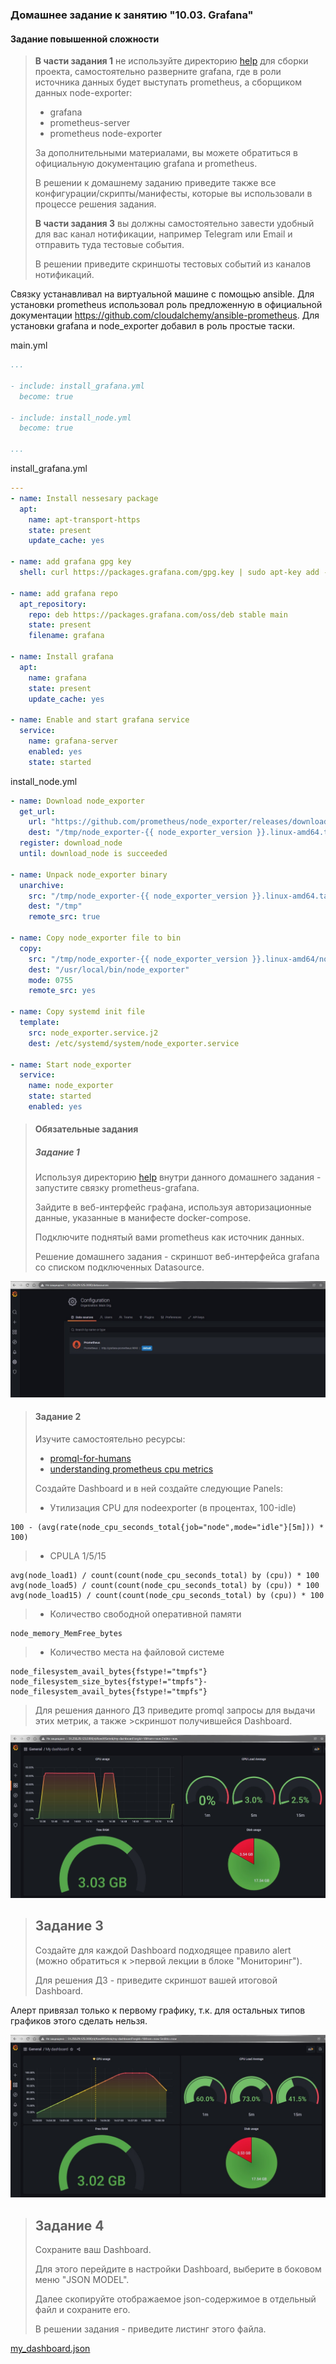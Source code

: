 ### Домашнее задание к занятию "10.03. Grafana"

#### Задание повышенной сложности

>**В части задания 1** не используйте директорию [help](./help) для сборки проекта, самостоятельно разверните grafana, где в 
роли источника данных будет выступать prometheus, а сборщиком данных node-exporter:
>- grafana
>- prometheus-server
>- prometheus node-exporter
>
>За дополнительными материалами, вы можете обратиться в официальную документацию grafana и prometheus.
>
>В решении к домашнему заданию приведите также все конфигурации/скрипты/манифесты, которые вы 
использовали в процессе решения задания.
>
>**В части задания 3** вы должны самостоятельно завести удобный для вас канал нотификации, например Telegram или Email
и отправить туда тестовые события.
>
>В решении приведите скриншоты тестовых событий из каналов нотификаций.

Связку устанавливал на виртуальной машине с помощью ansible. Для установки  prometheus использовал роль предложенную в официальной документации https://github.com/cloudalchemy/ansible-prometheus. Для установки grafana и node_exporter добавил в роль простые таски.

main.yml
```yaml
...

- include: install_grafana.yml
  become: true

- include: install_node.yml
  become: true

...  
```

install_grafana.yml
```yaml
---
- name: Install nessesary package
  apt:
    name: apt-transport-https
    state: present
    update_cache: yes

- name: add grafana gpg key
  shell: curl https://packages.grafana.com/gpg.key | sudo apt-key add -

- name: add grafana repo
  apt_repository:
    repo: deb https://packages.grafana.com/oss/deb stable main
    state: present
    filename: grafana

- name: Install grafana
  apt:
    name: grafana
    state: present
    update_cache: yes

- name: Enable and start grafana service
  service:
    name: grafana-server
    enabled: yes
    state: started
```
install_node.yml
```yaml
- name: Download node_exporter
  get_url:
    url: "https://github.com/prometheus/node_exporter/releases/download/v{{ node_exporter_version }}/node_exporter-{{ node_exporter_version }}.linux-amd64.tar.gz"
    dest: "/tmp/node_exporter-{{ node_exporter_version }}.linux-amd64.tar.gz"
  register: download_node
  until: download_node is succeeded

- name: Unpack node_exporter binary
  unarchive:
    src: "/tmp/node_exporter-{{ node_exporter_version }}.linux-amd64.tar.gz"
    dest: "/tmp"
    remote_src: true

- name: Copy node_exporter file to bin
  copy:
    src: "/tmp/node_exporter-{{ node_exporter_version }}.linux-amd64/node_exporter"
    dest: "/usr/local/bin/node_exporter"
    mode: 0755
    remote_src: yes

- name: Copy systemd init file
  template:
    src: node_exporter.service.j2
    dest: /etc/systemd/system/node_exporter.service

- name: Start node_exporter
  service:
    name: node_exporter
    state: started
    enabled: yes
```

>#### Обязательные задания
>
>##### Задание 1
>Используя директорию [help](./help) внутри данного домашнего задания - запустите связку prometheus-grafana.
>
>Зайдите в веб-интерфейс графана, используя авторизационные данные, указанные в манифесте docker-compose.
>
>Подключите поднятый вами prometheus как источник данных.
>
>Решение домашнего задания - скриншот веб-интерфейса grafana со списком подключенных Datasource.

![grafana.jpg](grafana.jpg)

>#### Задание 2
>Изучите самостоятельно ресурсы:
>- [promql-for-humans](https://timber.io/blog/promql-for-humans/>#cpu-usage-by-instance)
>- [understanding prometheus cpu metrics](https://www.robustperception.io/>understanding-machine-cpu-usage)
>
>Создайте Dashboard и в ней создайте следующие Panels:
>- Утилизация CPU для nodeexporter (в процентах, 100-idle)
```
100 - (avg(rate(node_cpu_seconds_total{job="node",mode="idle"}[5m])) * 100)
```
>- CPULA 1/5/15
```
avg(node_load1) / count(count(node_cpu_seconds_total) by (cpu)) * 100
avg(node_load5) / count(count(node_cpu_seconds_total) by (cpu)) * 100
avg(node_load15) / count(count(node_cpu_seconds_total) by (cpu)) * 100
```
>- Количество свободной оперативной памяти
```
node_memory_MemFree_bytes
```
>- Количество места на файловой системе
```
node_filesystem_avail_bytes{fstype!="tmpfs"}
node_filesystem_size_bytes{fstype!="tmpfs"}-node_filesystem_avail_bytes{fstype!="tmpfs"}

```
>
>Для решения данного ДЗ приведите promql запросы для выдачи этих метрик, а также >скриншот получившейся Dashboard.

![dashboard.jpg](dashboard.jpg)

>## Задание 3
>Создайте для каждой Dashboard подходящее правило alert (можно обратиться к >первой лекции в блоке "Мониторинг").
>
>Для решения ДЗ - приведите скриншот вашей итоговой Dashboard.

Алерт привязал только к первому графику, т.к. для остальных типов графиков этого сделать нельзя.

![alert.jpg](alert.jpg)


>## Задание 4
>Сохраните ваш Dashboard.
>
>Для этого перейдите в настройки Dashboard, выберите в боковом меню "JSON MODEL".
>
>Далее скопируйте отображаемое json-содержимое в отдельный файл и сохраните его.
>
>В решении задания - приведите листинг этого файла.

[my_dashboard.json](my_dashboard.json)
